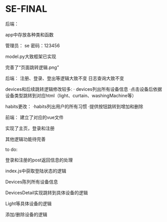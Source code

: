 # SE-FINAL
后端：

app中存放各种类和函数

管理员： se 密码：123456

model.py大致框架已实现

完善了“页面跳转逻辑.png”

后端：
注册、登录、登出等逻辑大致不变
日志查询大致不变

devices和后续跳转逻辑修改较多:
· devices列出所有设备信息
·点击设备后依据设备类型跳转到对应html（light、curtain、washingMachine等）

habits更改：
·habits列出用户的所有习惯
·提供按钮跳转到增加和删除





前端：
建立了对应的vue文件

实现了主页，登录和注册

其他逻辑功能待完善

to do:

登录和注册的post返回信息的处理

index.js中获取登陆状态的逻辑

Devices陈列所有设备信息

DevicesDetail实现跳转到具体设备的逻辑

Light等具体设备的逻辑

添加/删除设备的逻辑
